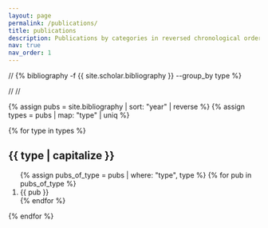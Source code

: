```yaml
---
layout: page
permalink: /publications/
title: publications
description: Publications by categories in reversed chronological order. Submitted manuscripts indicated as working papers - the date corresponds to the initial submission.
nav: true
nav_order: 1
---
```

<!-- _pages/publications.md -->
<div class="publications">

// {% bibliography -f {{ site.scholar.bibliography }} --group_by type %}

//<!-- filepath: /Users/garidel/Documents/GitHub/tdegaridel.github.io/_pages/publications.md -->
//<div class="publications">

{% assign pubs = site.bibliography | sort: "year" | reverse %}
{% assign types = pubs | map: "type" | uniq %}

{% for type in types %}
  <h2>{{ type | capitalize }}</h2>
  <ol>
    {% assign pubs_of_type = pubs | where: "type", type %}
    {% for pub in pubs_of_type %}
      <li>
        {{ pub }}
      </li>
    {% endfor %}
  </ol>
{% endfor %}


</div>
